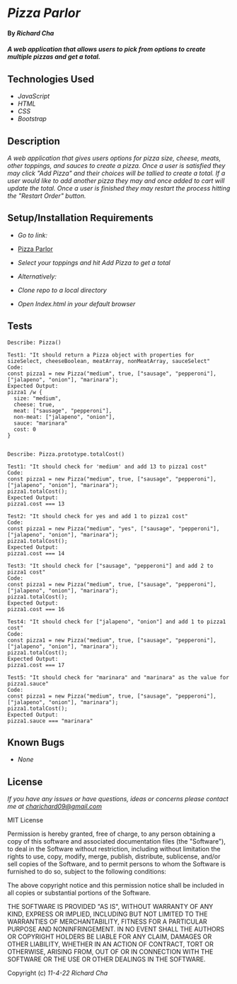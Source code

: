 # _Pizza Parlor_

#### By _**Richard Cha**_

#### _A web application that allows users to pick from options to create multiple pizzas and get a total._

## Technologies Used

* _JavaScript_
* _HTML_
* _CSS_
* _Bootstrap_

## Description

_A web application that gives users options for pizza size, cheese, meats, other toppings, and sauces to create a pizza. Once a user is satisfied they may click "Add Pizza" and their choices will be tallied to create a total. If a user would like to add another pizza they may and once added to cart will update the total. Once a user is finished they may restart the process hitting the "Restart Order" button._

## Setup/Installation Requirements

* _Go to link:_
* [Pizza Parlor](https://charichard09.github.io/pizza-parlor)
* _Select your toppings and hit Add Pizza to get a total_

* _Alternatively:_
* _Clone repo to a local directory_
* _Open Index.html in your default browser_

## Tests

```
Describe: Pizza()

Test1: "It should return a Pizza object with properties for sizeSelect, cheeseBoolean, meatArray, nonMeatArray, sauceSelect"
Code: 
const pizza1 = new Pizza("medium", true, ["sausage", "pepperoni"], ["jalapeno", "onion"], "marinara");
Expected Output: 
pizza1 /w {
  size: "medium",
  cheese: true,
  meat: ["sausage", "pepperoni"],
  non-meat: ["jalapeno", "onion"],
  sauce: "marinara"
  cost: 0
}

  
Describe: Pizza.prototype.totalCost()

Test1: "It should check for 'medium' and add 13 to pizza1 cost"
Code: 
const pizza1 = new Pizza("medium", true, ["sausage", "pepperoni"], ["jalapeno", "onion"], "marinara");
pizza1.totalCost();
Expected Output:
pizza1.cost === 13

Test2: "It should check for yes and add 1 to pizza1 cost"
Code: 
const pizza1 = new Pizza("medium", "yes", ["sausage", "pepperoni"], ["jalapeno", "onion"], "marinara");
pizza1.totalCost();
Expected Output:
pizza1.cost === 14

Test3: "It should check for ["sausage", "pepperoni"] and add 2 to pizza1 cost"
Code: 
const pizza1 = new Pizza("medium", true, ["sausage", "pepperoni"], ["jalapeno", "onion"], "marinara");
pizza1.totalCost();
Expected Output:
pizza1.cost === 16

Test4: "It should check for ["jalapeno", "onion"] and add 1 to pizza1 cost"
Code: 
const pizza1 = new Pizza("medium", true, ["sausage", "pepperoni"], ["jalapeno", "onion"], "marinara");
pizza1.totalCost();
Expected Output:
pizza1.cost === 17

Test5: "It should check for "marinara" and "marinara" as the value for pizza1.sauce"
Code: 
const pizza1 = new Pizza("medium", true, ["sausage", "pepperoni"], ["jalapeno", "onion"], "marinara");
pizza1.totalCost();
Expected Output:
pizza1.sauce === "marinara"

```

## Known Bugs

* _None_

## License

_If you have any issues or have questions, ideas or concerns please contact me at [charichard09@gmail.com](mailto:charichard09@gmail.com)_

MIT License

Permission is hereby granted, free of charge, to any person obtaining a copy
of this software and associated documentation files (the "Software"), to deal
in the Software without restriction, including without limitation the rights
to use, copy, modify, merge, publish, distribute, sublicense, and/or sell
copies of the Software, and to permit persons to whom the Software is
furnished to do so, subject to the following conditions:

The above copyright notice and this permission notice shall be included in all
copies or substantial portions of the Software.

THE SOFTWARE IS PROVIDED "AS IS", WITHOUT WARRANTY OF ANY KIND, EXPRESS OR
IMPLIED, INCLUDING BUT NOT LIMITED TO THE WARRANTIES OF MERCHANTABILITY,
FITNESS FOR A PARTICULAR PURPOSE AND NONINFRINGEMENT. IN NO EVENT SHALL THE
AUTHORS OR COPYRIGHT HOLDERS BE LIABLE FOR ANY CLAIM, DAMAGES OR OTHER
LIABILITY, WHETHER IN AN ACTION OF CONTRACT, TORT OR OTHERWISE, ARISING FROM,
OUT OF OR IN CONNECTION WITH THE SOFTWARE OR THE USE OR OTHER DEALINGS IN THE
SOFTWARE.

Copyright (c) _11-4-22_ _Richard Cha_